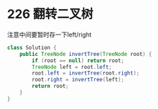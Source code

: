 # 226 翻转二叉树

注意中间要暂时存一下left/right

```java
class Solution {
    public TreeNode invertTree(TreeNode root) {
        if (root == null) return root;
        TreeNode left = root.left;
        root.left = invertTree(root.right);
        root.right = invertTree(left);
        return root;
    }
}
```
